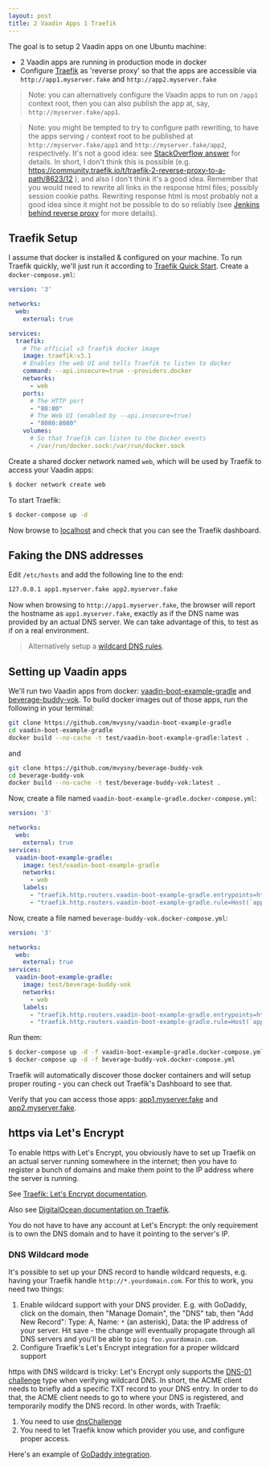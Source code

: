 ```yaml
---
layout: post
title: 2 Vaadin Apps 1 Traefik
---
```


The goal is to setup 2 Vaadin apps on one Ubuntu machine:

* 2 Vaadin apps are running in production mode in docker
* Configure [Traefik](https://traefik.io) as 'reverse proxy' so that the apps are accessible via `http://app1.myserver.fake` and `http://app2.myserver.fake`

> Note: you can alternatively configure the Vaadin apps to run on `/app1` context root, then you can also publish the app at, say, `http://myserver.fake/app1`.

> Note: you might be tempted to try to configure path rewriting, to have the apps serving `/` context root to be published at `http://myserver.fake/app1` and `http://myserver.fake/app2`, respectively.
> It's not a good idea:  see [StackOverflow answer](https://stackoverflow.com/a/78782475/377320) for details. In short,
> I don't think this is possible (e.g. https://community.traefik.io/t/traefik-2-reverse-proxy-to-a-path/8623/12 ), and also I don't think it's a good idea.
> Remember that you would need to rewrite all links in the response html files; possibly session cookie paths. Rewriting response html is most probably
> not a good idea since it might not be possible to do so reliably (see [Jenkins behind reverse proxy](https://mvysny.github.io/jenkins-behind-reverse-proxy/) for more details).

## Traefik Setup

I assume that docker is installed & configured on your machine. To run Traefik quickly, we'll just run it according to
[Traefik Quick Start](https://doc.traefik.io/traefik/getting-started/quick-start/). Create a `docker-compose.yml`:

```yaml
version: '3'

networks:
  web:
    external: true

services:
  traefik:
    # The official v3 Traefik docker image
    image: traefik:v3.1
    # Enables the web UI and tells Traefik to listen to docker
    command: --api.insecure=true --providers.docker
    networks:
      - web
    ports:
      # The HTTP port
      - "80:80"
      # The Web UI (enabled by --api.insecure=true)
      - "8080:8080"
    volumes:
      # So that Traefik can listen to the Docker events
      - /var/run/docker.sock:/var/run/docker.sock
```
Create a shared docker network named `web`, which will be used by Traefik to access your Vaadin apps:
```bash
$ docker network create web
```
To start Traefik:
```bash
$ docker-compose up -d
```
Now browse to [localhost](http://localhost:8080) and check that you can see the Traefik dashboard.

## Faking the DNS addresses

Edit `/etc/hosts` and add the following line to the end:
```bash
127.0.0.1 app1.myserver.fake app2.myserver.fake
```
Now when browsing to `http://app1.myserver.fake`, the browser will report the hostname as `app1.myserver.fake`,
exactly as if the DNS name was provided by an actual DNS server. We can take advantage of this,
to test as if on a real environment.

> Alternatively setup a [wildcard DNS rules](../ubuntu-local-wildcard-dns/).

## Setting up Vaadin apps

We'll run two Vaadin apps from docker: [vaadin-boot-example-gradle](https://github.com/mvysny/vaadin-boot-example-gradle)
and [beverage-buddy-vok](https://github.com/mvysny/beverage-buddy-vok). To build docker
images out of those apps, run the following in your terminal:

```bash
git clone https://github.com/mvysny/vaadin-boot-example-gradle
cd vaadin-boot-example-gradle
docker build --no-cache -t test/vaadin-boot-example-gradle:latest .
```
and
```bash
git clone https://github.com/mvysny/beverage-buddy-vok
cd beverage-buddy-vok
docker build --no-cache -t test/beverage-buddy-vok:latest .
```

Now, create a file named `vaadin-boot-example-gradle.docker-compose.yml`:
```yaml
version: '3'

networks:
  web:
    external: true
services:
  vaadin-boot-example-gradle:
    image: test/vaadin-boot-example-gradle
    networks:
      - web
    labels:
      - "traefik.http.routers.vaadin-boot-example-gradle.entrypoints=http"
      - "traefik.http.routers.vaadin-boot-example-gradle.rule=Host(`app1.myserver.fake`)"
```

Now, create a file named `beverage-buddy-vok.docker-compose.yml`:
```yaml
version: '3'

networks:
  web:
    external: true
services:
  vaadin-boot-example-gradle:
    image: test/beverage-buddy-vok
    networks:
      - web
    labels:
      - "traefik.http.routers.vaadin-boot-example-gradle.entrypoints=http"
      - "traefik.http.routers.vaadin-boot-example-gradle.rule=Host(`app2.myserver.fake`)"
```

Run them:
```bash
$ docker-compose up -d -f vaadin-boot-example-gradle.docker-compose.yml
$ docker-compose up -d -f beverage-buddy-vok.docker-compose.yml
```

Traefik will automatically discover those docker containers and will setup proper routing - you can check out
Traefik's Dashboard to see that.

Verify that you can access those apps: [app1.myserver.fake](http://app1.myserver.fake) and [app2.myserver.fake](http://app2.myserver.fake).

## https via Let's Encrypt

To enable https with Let's Encrypt, you obviously have to set up Traefik on an actual
server running somewhere in the internet; then you have to register a bunch of domains
and make them point to the IP address where the server is running.

See [Traefik: Let's Encrypt documentation](https://doc.traefik.io/traefik/https/acme/).

Also see [DigitalOcean documentation on Traefik](https://www.digitalocean.com/community/tutorials/how-to-use-traefik-v2-as-a-reverse-proxy-for-docker-containers-on-ubuntu-20-04).

You do not have to have any account at Let's Encrypt: the only requirement is to own the DNS domain and
to have it pointing to the server's IP.

### DNS Wildcard mode

It's possible to set up your DNS record to handle wildcard requests, e.g. having your Traefik handle
`http://*.yourdomain.com`. For this to work, you need two things:

1. Enable wildcard support with your DNS provider.  E.g. with GoDaddy, click on the domain, then "Manage Domain",
   the "DNS" tab, then "Add New Record": Type: A, Name: `*` (an asterisk), Data: the IP address of your server. Hit save -
   the change will eventually propagate through all DNS servers and you'll be able to `ping foo.yourdomain.com`.
2. Configure Traefik's Let's Encrypt integration for a proper wildcard support

https with DNS wildcard is tricky: Let's Encrypt only supports the [DNS-01 challenge](https://letsencrypt.org/docs/challenge-types/)
type when verifying wildcard DNS. In short, the ACME client needs to briefly add a specific TXT record to your DNS entry.
In order to do that, the ACME client needs to go to where your DNS is registered, and temporarily modify the DNS record.
In other words, with Traefik:

1. You need to use [dnsChallenge](https://doc.traefik.io/traefik/https/acme/#dnschallenge)
2. You need to let Traefik know which provider you use, and configure proper access.

Here's an example of [GoDaddy integration](https://stackoverflow.com/questions/61234489/cannot-get-wildcard-certificate-with-traefik-v2-and-godaddy).
